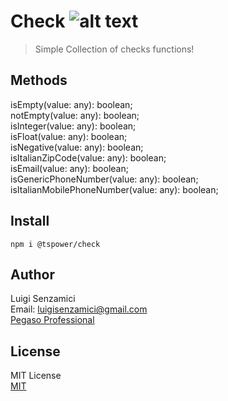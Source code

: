# Check        ![alt text](https://ppbusinessproject.visualstudio.com/TSPowerOne/_apis/build/status/TsPowerOne.Check?branchName=master)

> Simple Collection of checks functions!


## Methods
isEmpty(value: any): boolean;  
notEmpty(value: any): boolean;  
isInteger(value: any): boolean;  
isFloat(value: any): boolean;  
isNegative(value: any): boolean;  
isItalianZipCode(value: any): boolean;  
isEmail(value: any): boolean;  
isGenericPhoneNumber(value: any): boolean;  
isItalianMobilePhoneNumber(value: any): boolean;

## Install
`npm i @tspower/check`


## Author
Luigi Senzamici   
Email: luigisenzamici@gmail.com   
[Pegaso Professional](https://pegasoprofessional.com)   

## License
MIT License  
[MIT](http://opensource.org/licenses/MIT)


